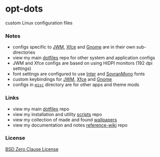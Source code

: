 # opt-dots

custom Linux configuration files

### Notes
- configs specific to [JWM](https://github.com/e33io/opt-dots/tree/main/jwm), [Xfce](https://github.com/e33io/opt-dots/tree/main/xfce) and [Gnome](https://github.com/e33io/opt-dots/tree/main/gnome) are in their own sub-directories
- view my main [dotfiles](https://github.com/e33io/dotfiles) repo for other system and application configs
- JWM and Xfce configs are based on using HiDPI monitors (192 dpi settings)
- font settings are configured to use [Inter](https://rsms.me/inter) and [SovranMono](https://github.com/e33io/sovran-fonts/tree/main/SovranMono) fonts
- custom keybindings for [JWM](https://github.com/e33io/reference-wiki/blob/main/keybindings/jwm-keybindings.md), [Xfce](https://github.com/e33io/reference-wiki/blob/main/keybindings/xfce-keybindings.md) and [Gnome](https://github.com/e33io/reference-wiki/blob/main/keybindings/gnome-keybindings.md)
- configs in [`misc`](https://github.com/e33io/opt-dots/blob/main/misc) directory are for other apps and theme mods

### Links
- view my main [dotfiles](https://github.com/e33io/dotfiles) repo
- view my installation and utility [scripts](https://github.com/e33io/scripts) repo
- view my collection of made and found [wallpapers](https://i.e33.io/wallpapers)
- view my documentation and notes [reference-wiki](https://github.com/e33io/reference-wiki) repo

### License
[BSD Zero Clause License](https://github.com/e33io/opt-dots/blob/main/LICENSE)
